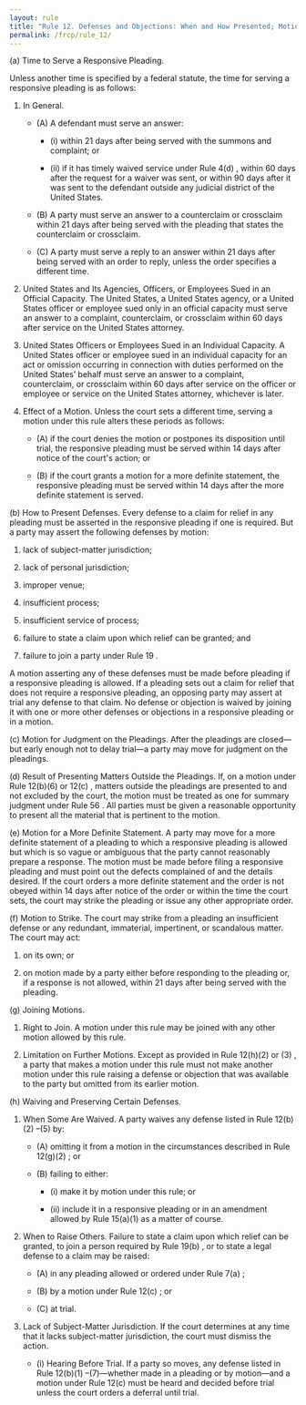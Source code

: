 ```yaml
---
layout: rule
title: "Rule 12. Defenses and Objections: When and How Presented; Motion for Judgment on the Pleadings; Consolidating Motions; Waiving Defenses; Pretrial Hearing"
permalink: /frcp/rule_12/
---
```


(a) Time to Serve a Responsive Pleading.


Unless another time is specified by a federal statute, the time for serving a responsive pleading is as follows:


1. In General.


    - (A) A defendant must serve an answer:


        - (i) within 21 days after being served with the summons and complaint; or


        - (ii) if it has timely waived service under Rule 4(d) , within 60 days after the request for a waiver was sent, or within 90 days after it was sent to the defendant outside any judicial district of the United States.


    - (B) A party must serve an answer to a counterclaim or crossclaim within 21 days after being served with the pleading that states the counterclaim or crossclaim.


    - (C) A party must serve a reply to an answer within 21 days after being served with an order to reply, unless the order specifies a different time.


2. United States and Its Agencies, Officers, or Employees Sued in an Official Capacity. The United States, a United States agency, or a United States officer or employee sued only in an official capacity must serve an answer to a complaint, counterclaim, or crossclaim within 60 days after service on the United States attorney.


3. United States Officers or Employees Sued in an Individual Capacity. A United States officer or employee sued in an individual capacity for an act or omission occurring in connection with duties performed on the United States’ behalf must serve an answer to a complaint, counterclaim, or crossclaim within 60 days after service on the officer or employee or service on the United States attorney, whichever is later.


4. Effect of a Motion. Unless the court sets a different time, serving a motion under this rule alters these periods as follows:


    - (A) if the court denies the motion or postpones its disposition until trial, the responsive pleading must be served within 14 days after notice of the court's action; or


    - (B) if the court grants a motion for a more definite statement, the responsive pleading must be served within 14 days after the more definite statement is served.


(b) How to Present Defenses. Every defense to a claim for relief in any pleading must be asserted in the responsive pleading if one is required. But a party may assert the following defenses by motion:


1. lack of subject-matter jurisdiction;


2. lack of personal jurisdiction;


3. improper venue;


4. insufficient process;


5. insufficient service of process;


6. failure to state a claim upon which relief can be granted; and


7. failure to join a party under Rule 19 .


A motion asserting any of these defenses must be made before pleading if a responsive pleading is allowed. If a pleading sets out a claim for relief that does not require a responsive pleading, an opposing party may assert at trial any defense to that claim. No defense or objection is waived by joining it with one or more other defenses or objections in a responsive pleading or in a motion.


(c) Motion for Judgment on the Pleadings. After the pleadings are closed—but early enough not to delay trial—a party may move for judgment on the pleadings.


(d) Result of Presenting Matters Outside the Pleadings. If, on a motion under Rule 12(b)(6) or 12(c) , matters outside the pleadings are presented to and not excluded by the court, the motion must be treated as one for summary judgment under Rule 56 . All parties must be given a reasonable opportunity to present all the material that is pertinent to the motion.


(e) Motion for a More Definite Statement. A party may move for a more definite statement of a pleading to which a responsive pleading is allowed but which is so vague or ambiguous that the party cannot reasonably prepare a response. The motion must be made before filing a responsive pleading and must point out the defects complained of and the details desired. If the court orders a more definite statement and the order is not obeyed within 14 days after notice of the order or within the time the court sets, the court may strike the pleading or issue any other appropriate order.


(f) Motion to Strike. The court may strike from a pleading an insufficient defense or any redundant, immaterial, impertinent, or scandalous matter. The court may act:


1. on its own; or


2. on motion made by a party either before responding to the pleading or, if a response is not allowed, within 21 days after being served with the pleading.


(g) Joining Motions.


1. Right to Join. A motion under this rule may be joined with any other motion allowed by this rule.


2. Limitation on Further Motions. Except as provided in Rule 12(h)(2) or (3) , a party that makes a motion under this rule must not make another motion under this rule raising a defense or objection that was available to the party but omitted from its earlier motion.


(h) Waiving and Preserving Certain Defenses.


1. When Some Are Waived. A party waives any defense listed in Rule 12(b)(2) –(5) by:


    - (A) omitting it from a motion in the circumstances described in Rule 12(g)(2) ; or


    - (B) failing to either:


        - (i) make it by motion under this rule; or


        - (ii) include it in a responsive pleading or in an amendment allowed by Rule 15(a)(1) as a matter of course.


2. When to Raise Others. Failure to state a claim upon which relief can be granted, to join a person required by Rule 19(b) , or to state a legal defense to a claim may be raised:


    - (A) in any pleading allowed or ordered under Rule 7(a) ;


    - (B) by a motion under Rule 12(c) ; or


    - (C) at trial.


3. Lack of Subject-Matter Jurisdiction. If the court determines at any time that it lacks subject-matter jurisdiction, the court must dismiss the action.


    - (i) Hearing Before Trial. If a party so moves, any defense listed in Rule 12(b)(1) –(7)—whether made in a pleading or by motion—and a motion under Rule 12(c) must be heard and decided before trial unless the court orders a deferral until trial.
